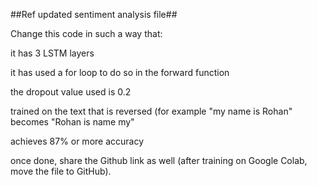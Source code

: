 ##Ref updated sentiment analysis file##

Change this code in such a way that:

it has 3 LSTM layers

it has used a for loop to do so in the forward function

the dropout value used is 0.2

trained on the text that is reversed (for example "my name is Rohan" becomes "Rohan is name my"

achieves 87% or more accuracy

once done, share the Github link as well (after training on Google Colab, move the file to GitHub).
